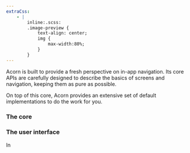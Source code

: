 ```yaml
---
extraCss:
    - |
        inline:.scss:
        .image-preview {
            text-align: center;
            img {
                max-width:80%;
            }
        }
---
```


Acorn is built to provide a fresh perspective on in-app navigation.
Its core APIs are carefully designed to describe the basics of screens and
navigation, keeping them as pure as possible.

On top of this core, Acorn provides an extensive set of default implementations
to do the work for you.


### The core

### The user interface

In

